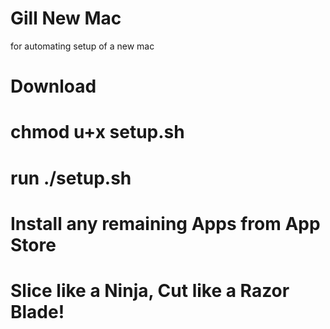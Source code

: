 Gill New Mac
==========

for automating setup of a new mac

# Download
# chmod u+x setup.sh
# run ./setup.sh
# Install any remaining Apps from App Store
# Slice like a Ninja, Cut like a Razor Blade!
